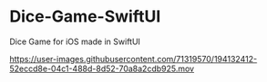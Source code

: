# Dice-Game-SwiftUI
Dice Game for iOS made in SwiftUI


https://user-images.githubusercontent.com/71319570/194132412-52eccd8e-04c1-488d-8d52-70a8a2cdb925.mov

